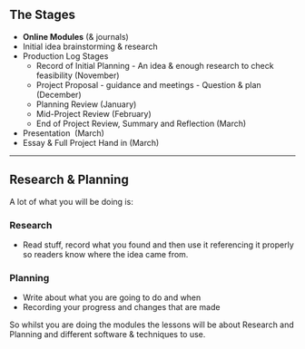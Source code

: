 ## The Stages

- **Online Modules** (& journals)
- Initial idea brainstorming & research
- Production Log Stages
	- Record of Initial Planning - An idea & enough research to check feasibility (November)
	- Project Proposal - guidance and meetings - Question & plan (December)
	- Planning Review (January)
	- Mid-Project Review (February)
	- End of Project Review, Summary and Reflection (March)
- Presentation  (March)
- Essay & Full Project Hand in (March)


---

## Research & Planning

A lot of what you will be doing is:

### Research

* Read stuff, record what you found and then use it referencing it properly so readers know where the idea came from.
### Planning

* Write about what you are going to do and when
* Recording your progress and changes that are made

So whilst you are doing the modules the lessons will be about Research and Planning and different software & techniques to use.
